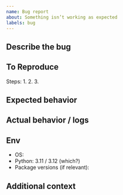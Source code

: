 ```yaml
---
name: Bug report
about: Something isn’t working as expected
labels: bug
---
```


## Describe the bug
<!-- Clear, concise description -->

## To Reproduce
Steps:
1.
2.
3.

## Expected behavior
<!-- What should happen? -->

## Actual behavior / logs
<!-- What happened? Include error text or screenshots -->

## Env
- OS:
- Python: 3.11 / 3.12 (which?)
- Package versions (if relevant):

## Additional context
<!-- Anything else helpful -->

